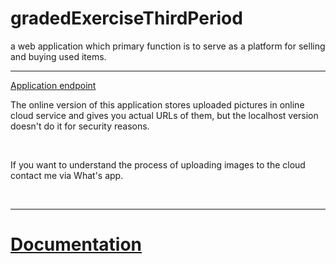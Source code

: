 # gradedExerciseThirdPeriod
a web application which primary function is to serve as a platform for selling and buying used items.<br>
<hr>
<a href="https://graded-exercise-kidm.herokuapp.com/"> Application endpoint </a> <br>
<p>The online version of this application stores uploaded pictures in online cloud service and gives you actual URLs of them, but the localhost version doesn't do it for security reasons.</p> <br>
  <p>If you want to understand the process of uploading images to the cloud contact me via What's app. </p> <br>
  <hr>
<h1><a href="https://graded-exercise-documentation-kidm.netlify.com/">Documentation </a></h1>

